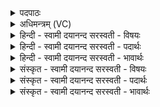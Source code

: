 <details><summary>पदपाठः</summary>

आ। नः॒। इडा॑भिः। वि॒दथे॑। सु॒श॒स्तीति॑ सुऽश॒स्ति। वि॒श्वान॑रः। स॒वि॒ता। दे॒वः। ए॒तु॒। अपि॑। यथा॑। यु॒वा॒नः॒। मत्स॑थ। नः॒। विश्व॑म्। जग॑त्। अ॒भि॒पि॒त्व इत्य॑भिऽपि॒त्वे। म॒नी॒षा। ३४।
</details>

<details><summary>अधिमन्त्रम् (VC)</summary>

- सविता देवता
- अगस्त्य ऋषिः
- त्रिष्टुप्
- धैवतः
</details>

<details><summary>हिन्दी - स्वामी दयानन्द सरस्वती  - विषयः</summary>

अब उपदेशक लोग क्या करें, इस विषय को अगले मन्त्र में कहा है।
</details>

<details><summary>हिन्दी - स्वामी दयानन्द सरस्वती  - पदार्थः</summary>

पदार्थान्वयभाषाः -  हे (युवानः) ज्वान ब्रह्मचर्य के साथ विद्या पढ़े हुए उपदेष्टा लोगो ! (यथा) जैसे (विश्वानरः) सबका नायक (देवः) उत्तम गुणोंवाला (सविता) सूर्य्य के तुल्य प्रकाशमान विद्वान् (इडाभिः) वाणियों से (विदथे) जताने योग्य व्यवहार में (सुशस्ति) सुन्दर प्रशंसायुक्त (नः) हमारे (विश्वम्) सब (जगत्) चेतन पुत्र गौ आदि को (आ, एतु) अच्छे प्रकार होवे, वैसे (अभिपित्वे) सम्मुख जाने में तुम लोग (मत्सथ) आनन्दित हूजिये जो (नः) हमारी (मनीषा) बुद्धि है, उसको (अपि) भी शुद्ध कीजिये ॥३४ ॥
</details>

<details><summary>हिन्दी - स्वामी दयानन्द सरस्वती  - भावार्थः</summary>

भावार्थभाषाः -  इस मन्त्र में उपमा और वाचकलुप्तोपमालङ्कार हैं। जो सूर्य के तुल्य विद्या से प्रकाशस्वरूप, शरीर और आत्मा से युवावस्था को प्राप्त, सुशिक्षित, जितेन्द्रिय, सुशील होते हैं, वे सबको उपदेश से ज्ञान कराने को समर्थ होते हैं ॥३४ ॥
</details>

<details><summary>संस्कृत - स्वामी दयानन्द सरस्वती  - विषयः</summary>

अथोपदेशकाः किं कुर्युरित्याह ॥
</details>

<details><summary>संस्कृत - स्वामी दयानन्द सरस्वती  - पदार्थः</summary>

पदार्थान्वयभाषाः -  हे युवानो ! यथा विश्वानरो देवः सवितेडाभिर्विदथे सुशस्ति नो विश्वं जगदैतु, तथाऽभिपित्वे यूयं मत्सथ या नो मनीषा तामपि शोधयत ॥३४ ॥
</details>

<details><summary>संस्कृत - स्वामी दयानन्द सरस्वती  - भावार्थः</summary>

भावार्थभाषाः -  अत्रोपमावाचकलुप्तोपमालङ्कारौ। ये सूर्यवद्विद्यया प्रकाशात्मानः शरीरात्मभ्यां प्राप्तयौवनाः सुशिक्षिता जितेन्द्रियाः सुशीला भवन्ति, ते सर्वानुपदेशेन विज्ञापयितुं शक्नुवन्ति ॥३४ ॥
</details>